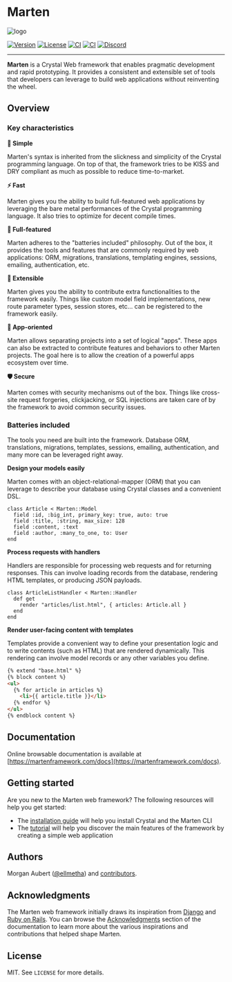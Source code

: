 # Marten

![logo](https://raw.githubusercontent.com/martenframework/marten/main/docs/static/img/hero.png)

[![Version](https://img.shields.io/github/v/tag/martenframework/marten?label=Version)](https://github.com/martenframework/marten/tags)
[![License](https://img.shields.io/github/license/martenframework/marten?label=License)](https://github.com/martenframework/marten/blob/main/LICENSE)
[![CI](https://github.com/martenframework/marten/actions/workflows/specs.yml/badge.svg?branch=main)](https://github.com/martenframework/marten/actions)
[![CI](https://github.com/martenframework/marten/actions/workflows/qa.yml/badge.svg?branch=main)](https://github.com/martenframework/marten/actions)
[![Discord](https://badgen.net/badge/icon/discord?icon=discord&label)](https://martenframework.com/chat)

---

**Marten** is a Crystal Web framework that enables pragmatic development and rapid prototyping. It 
provides a consistent and extensible set of tools that developers can leverage to build web applications without 
reinventing the wheel.

## Overview

### Key characteristics

**🎯 Simple** 

Marten's syntax is inherited from the slickness and simplicity of the Crystal programming language. On top of that, the framework tries to be KISS and DRY compliant as much as possible to reduce time-to-market.

**⚡ Fast**

Marten gives you the ability to build full-featured web applications by leveraging the bare metal performances of the Crystal programming language. It also tries to optimize for decent compile times.

**🧳 Full-featured**

Marten adheres to the "batteries included" philosophy. Out of the box, it provides the tools and features that are commonly required by web applications: ORM, migrations, translations, templating engines, sessions, emailing, authentication, etc.

**🔧 Extensible**

Marten gives you the ability to contribute extra functionalities to the framework easily. Things like custom model field implementations, new route parameter types, session stores, etc... can be registered to the framework easily.

**💠 App-oriented**

Marten allows separating projects into a set of logical "apps". These apps can also be extracted to contribute features and behaviors to other Marten projects. The goal here is to allow the creation of a powerful apps ecosystem over time.

**🛡️ Secure**

Marten comes with security mechanisms out of the box. Things like cross-site request forgeries, clickjacking, or SQL injections are taken care of by the framework to avoid common security issues.

### Batteries included

The tools you need are built into the framework. Database ORM, translations, migrations, templates, sessions, emailing, authentication, and many more can be leveraged right away.

**Design your models easily**

Marten comes with an object-relational-mapper (ORM) that you can leverage to describe your database using Crystal classes and a convenient DSL.

```crystal
class Article < Marten::Model
  field :id, :big_int, primary_key: true, auto: true
  field :title, :string, max_size: 128
  field :content, :text
  field :author, :many_to_one, to: User
end
```

**Process requests with handlers**

Handlers are responsible for processing web requests and for returning responses. This can involve loading records from the database, rendering HTML templates, or producing JSON payloads.

```crystal
class ArticleListHandler < Marten::Handler
  def get
    render "articles/list.html", { articles: Article.all }
  end
end
```

**Render user-facing content with templates**

Templates provide a convenient way to define your presentation logic and to write contents (such as HTML) that are rendered dynamically. This rendering can involve model records or any other variables you define.

```html
{% extend "base.html" %}
{% block content %}
<ul>
  {% for article in articles %}
    <li>{{ article.title }}</li>
  {% endfor %}
</ul>
{% endblock content %}
```

## Documentation

Online browsable documentation is available at [https://martenframework.com/docs](https://martenframework.com/docs).

## Getting started

Are you new to the Marten web framework? The following resources will help you get started:

* The [installation guide](https://martenframework.com/docs/getting-started/installation) will help you install Crystal and the Marten CLI
* The [tutorial](https://martenframework.com/docs/getting-started/tutorial) will help you discover the main features of the framework by creating a simple web application

## Authors

Morgan Aubert ([@ellmetha](https://github.com/ellmetha)) and 
[contributors](https://github.com/martenframework/marten/contributors).

## Acknowledgments

The Marten web framework initially draws its inspiration from [Django](https://www.djangoproject.com/) and [Ruby on Rails](https://rubyonrails.org/). You can browse the [Acknowledgments](https://martenframework.com/docs/the-marten-project/acknowledgments) section of the documentation to learn more about the various inspirations and contributions that helped shape Marten.

## License

MIT. See ``LICENSE`` for more details.
